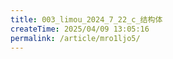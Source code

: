 ```yaml
---
title: 003_limou_2024_7_22_c_结构体
createTime: 2025/04/09 13:05:16
permalink: /article/mro1ljo5/
---
```


